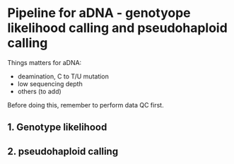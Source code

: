 # Pipeline for aDNA - genotyope likelihood calling and pseudohaploid calling

Things matters for aDNA:
- deamination, C to T/U mutation
- low sequencing depth
- others (to add)

Before doing this, remember to perform data QC first.

## 1. Genotype likelihood





## 2. pseudohaploid calling
